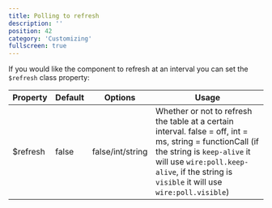 ```yaml
---
title: Polling to refresh
description: ''
position: 42
category: 'Customizing'
fullscreen: true
---
```


If you would like the component to refresh at an interval you can set the `$refresh` class property:

| Property | Default | Options | Usage |
| -------- | ------- | ------- | ----- |
| $refresh | false | false/int/string | Whether or not to refresh the table at a certain interval. false = off, int = ms, string = functionCall (if the string is `keep-alive` it will use `wire:poll.keep-alive`, if the string is `visible` it will use `wire:poll.visible`) |
